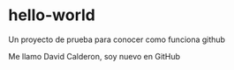 # hello-world
Un proyecto de prueba para conocer como funciona github

Me llamo David Calderon, soy nuevo en GitHub
